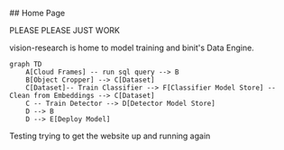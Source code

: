 ## Home Page 

PLEASE PLEASE JUST WORK

vision-research is home to model training and binit's Data Engine. 

```mermaid
graph TD
    A[Cloud Frames] -- run sql query --> B
    B[Object Cropper] --> C[Dataset]
    C[Dataset]-- Train Classifier --> F[Classifier Model Store] -- Clean from Embeddings --> C[Dataset]
    C -- Train Detector --> D[Detector Model Store]
    D --> B
    D --> E[Deploy Model]
```

Testing trying to get the website up and running again
